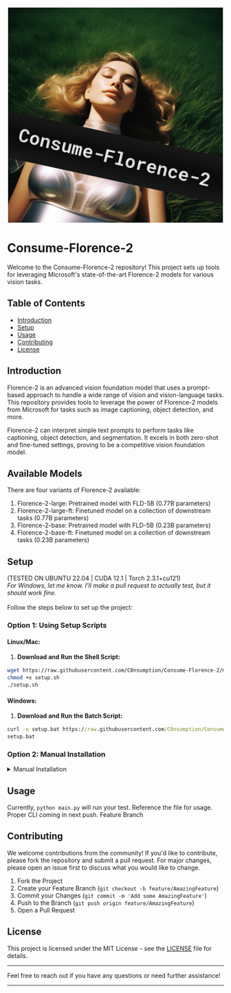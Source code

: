 <p align="center">
<img src="assets/image.png" alt="Consume-Florence-2 Logo" width="500"/>
</p>

# Consume-Florence-2

Welcome to the Consume-Florence-2 repository! This project sets up tools for leveraging Microsoft's state-of-the-art Florence-2 models for various vision tasks.


## Table of Contents
- [Introduction](#introduction)
- [Setup](#setup)
- [Usage](#usage)
- [Contributing](#contributing)
- [License](#license)

## Introduction

Florence-2 is an advanced vision foundation model that uses a prompt-based approach to handle a wide range of vision and vision-language tasks. This repository provides tools to leverage the power of Florence-2 models from Microsoft for tasks such as image captioning, object detection, and more.

Florence-2 can interpret simple text prompts to perform tasks like captioning, object detection, and segmentation. It excels in both zero-shot and fine-tuned settings, proving to be a competitive vision foundation model.

## Available Models

There are four variants of Florence-2 available:

1. Florence-2-large: Pretrained model with FLD-5B (0.77B parameters)
2. Florence-2-large-ft: Finetuned model on a collection of downstream tasks (0.77B parameters)
3. Florence-2-base: Pretrained model with FLD-5B (0.23B parameters)
4. Florence-2-base-ft: Finetuned model on a collection of downstream tasks (0.23B parameters)


## Setup

(TESTED ON UBUNTU 22.04 | CUDA 12.1 | Torch 2.3.1+cu121) <br>
*For Windows, let me know. I'll make a pull request to actually test, but it should work fine.*
<br><br>
Follow the steps below to set up the project:

### Option 1: Using Setup Scripts

#### Linux/Mac:
1. **Download and Run the Shell Script:**
 ```sh
wget https://raw.githubusercontent.com/C0nsumption/Consume-Florence-2/main/setup/setup.sh
chmod +x setup.sh
./setup.sh
 ```

#### Windows:
1. **Download and Run the Batch Script:**
 ```bat
curl -o setup.bat https://raw.githubusercontent.com/C0nsumption/Consume-Florence-2/main/setup/setup.bat
setup.bat
 ```

### Option 2: Manual Installation

<details>
<summary>Manual Installation</summary>

1. **Clone this Repo and Navigate to the Project Directory:**
 ```sh
git clone https://github.com/C0nsumption/Consume-Florence-2.git
cd Consume-Florence-2
 ```

2. **Set Up a Virtual Environment:**
 ```sh
python -m venv venv
source venv/bin/activate # For Linux/Mac
venv\Scripts\activate # For Windows
 ```

3. **Initialize with Git LFS (make sure to have installed. Ask ChatGPT if you need help):**
 ```sh
git lfs install
 ```

4. **Clone the Model Repository:**
 ```sh
git clone https://huggingface.co/microsoft/Florence-2-large
 ```

5. **Install Dependencies:**
 ```sh
 pip install wheel setuptools pip --upgrade

pip install torch torchvision torchaudio --extra-index-url https://download.pytorch.org/whl/cu121

pip install -r requirements.txt
 ```

6. **Run Tests:**
 ```sh
python src/main.py
 ```
</details>


## Usage

Currently, `python main.py` will run your test. Reference the file for usage. Proper CLI coming in next push. Feature Branch 

## Contributing

We welcome contributions from the community! If you'd like to contribute, please fork the repository and submit a pull request. For major changes, please open an issue first to discuss what you would like to change.

1. Fork the Project
2. Create your Feature Branch (`git checkout -b feature/AmazingFeature`)
3. Commit your Changes (`git commit -m 'Add some AmazingFeature'`)
4. Push to the Branch (`git push origin feature/AmazingFeature`)
5. Open a Pull Request

## License

This project is licensed under the MIT License - see the [LICENSE](LICENSE) file for details.

---

Feel free to reach out if you have any questions or need further assistance!

---